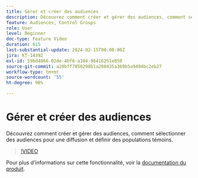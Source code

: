 ```yaml
---
title: Gérer et créer des audiences
description: Découvrez comment créer et gérer des audiences, comment sélectionner des audiences pour une diffusion et définir des populations témoins.
feature: Audiences, Control Groups
role: User
level: Beginner
doc-type: Feature Video
duration: 615
last-substantial-update: 2024-02-15T00:00:00Z
jira: KT-14392
exl-id: 59bd4866-02de-4bf6-a104-96416251e850
source-git-commit: a20bff7850298b1a280435a369b5a9494bc2eb27
workflow-type: tm+mt
source-wordcount: '55'
ht-degree: 98%

---
```


# Gérer et créer des audiences

Découvrez comment créer et gérer des audiences, comment sélectionner des audiences pour une diffusion et définir des populations témoins.

>[!VIDEO](https://video.tv.adobe.com/v/3425861/?learn=on)

Pour plus d’informations sur cette fonctionnalité, voir la [documentation du produit](https://experienceleague.adobe.com/docs/campaign-web/v8/audiences/audiences/create-audience.html?lang=en).
